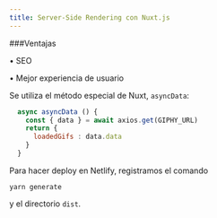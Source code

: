 ```yaml
---
title: Server-Side Rendering con Nuxt.js
---
```


###Ventajas

• SEO

• Mejor experiencia de usuario

Se utiliza el método especial de Nuxt, ```asyncData```:
```javascript
  async asyncData () {
    const { data } = await axios.get(GIPHY_URL)
    return {
      loadedGifs : data.data
    }
  }
```

Para hacer deploy en Netlify, registramos el comando 

```yarn generate```

 y el directorio ```dist```.